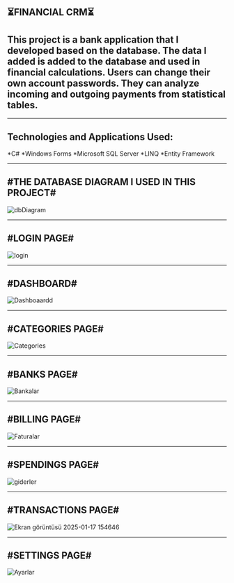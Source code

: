 ⏳FINANCIAL CRM⏳
----------------------------------------------------------------------------------------------------------------------------------------
This project is a bank application that I developed based on the database. The data I added is added to the database and used in financial calculations. Users can change their own account passwords. They can analyze incoming and outgoing payments from statistical tables.
----------------------------------------------------------------------------------------------------------------------------------------

----------------------------------------------------------------------------------------------------------------------------------------
Technologies and Applications Used:
----------------------------------------------------------------------------------------------------------------------------------------
*C#
*Windows Forms
*Microsoft SQL Server
*LINQ
*Entity Framework

----------------------------------------------------------------------------------------------------------------------------------------
#THE DATABASE DIAGRAM I USED IN THIS PROJECT#
----------------------------------------------------------------------------------------------------------------------------------------
![dbDiagram](https://github.com/user-attachments/assets/327de33c-8b8b-4eb2-b2e7-31b65c378f81)

----------------------------------------------------------------------------------------------------------------------------------------
#LOGIN PAGE#
----------------------------------------------------------------------------------------------------------------------------------------
![login](https://github.com/user-attachments/assets/7593bef5-2bf3-4279-ac3b-b2836c613557)

----------------------------------------------------------------------------------------------------------------------------------------
#DASHBOARD#
----------------------------------------------------------------------------------------------------------------------------------------
![Dashboaardd](https://github.com/user-attachments/assets/23b4073e-10d0-4169-a3c6-f1c38f392072)

----------------------------------------------------------------------------------------------------------------------------------------
#CATEGORIES PAGE#
----------------------------------------------------------------------------------------------------------------------------------------
![Categories](https://github.com/user-attachments/assets/f15d1285-a1a8-4862-8341-9b57d287d3c4)

----------------------------------------------------------------------------------------------------------------------------------------
#BANKS PAGE#
----------------------------------------------------------------------------------------------------------------------------------------
![Bankalar](https://github.com/user-attachments/assets/c46a96f6-867d-43f4-8609-205a17ddf685)

----------------------------------------------------------------------------------------------------------------------------------------
#BILLING PAGE#
----------------------------------------------------------------------------------------------------------------------------------------
![Faturalar](https://github.com/user-attachments/assets/ba2c3c15-7418-4d32-9831-f2b8a7e051c0)

----------------------------------------------------------------------------------------------------------------------------------------
#SPENDINGS PAGE#
----------------------------------------------------------------------------------------------------------------------------------------
![giderler](https://github.com/user-attachments/assets/d4b9f355-f478-4189-aab0-d018a2a2c688)

----------------------------------------------------------------------------------------------------------------------------------------
#TRANSACTIONS PAGE#
----------------------------------------------------------------------------------------------------------------------------------------

![Ekran görüntüsü 2025-01-17 154646](https://github.com/user-attachments/assets/726e2bee-c53c-42ad-aeaf-20dbe478f886)

----------------------------------------------------------------------------------------------------------------------------------------
#SETTINGS PAGE#
----------------------------------------------------------------------------------------------------------------------------------------
![Ayarlar](https://github.com/user-attachments/assets/221b5499-e891-4c37-8df6-9d704d0ed444)
